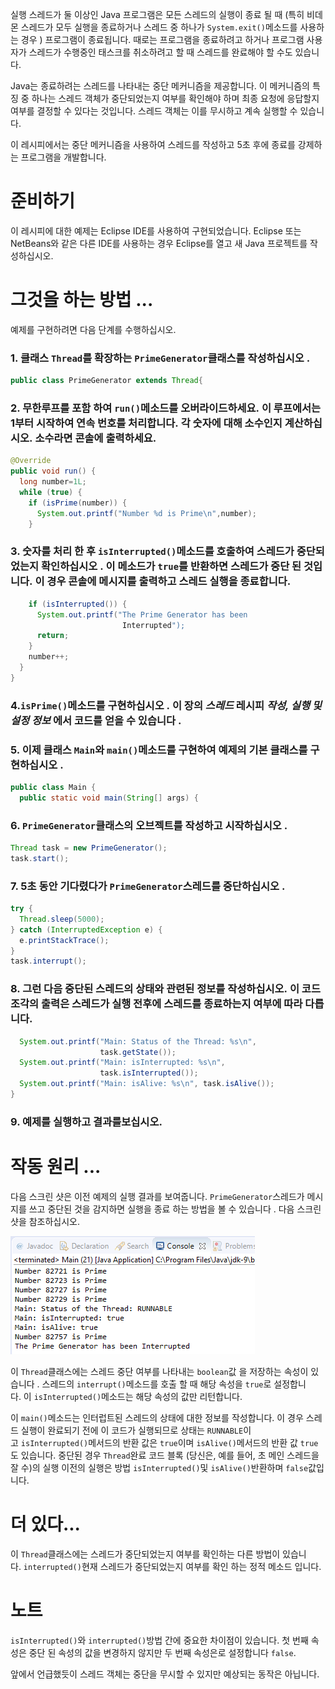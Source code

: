 실행 스레드가 둘 이상인 Java 프로그램은 모든 스레드의 실행이 종료 될 때 (특히 비데몬 스레드가 모두 실행을 종료하거나 스레드 중 하나가 `System.exit()`메소드를 사용하는 경우 ) 프로그램이 종료됩니다. 때로는 프로그램을 종료하려고 하거나 프로그램 사용자가 스레드가 수행중인 태스크를 취소하려고 할 때 스레드를 완료해야 할 수도 있습니다.

Java는 종료하려는 스레드를 나타내는 중단 메커니즘을 제공합니다. 이 메커니즘의 특징 중 하나는 스레드 객체가 중단되었는지 여부를 확인해야 하며 최종 요청에 응답할지 여부를 결정할 수 있다는 것입니다. 스레드 객체는 이를 무시하고 계속 실행할 수 있습니다.

이 레시피에서는 중단 메커니즘을 사용하여 스레드를 작성하고 5초 후에 종료를 강제하는 프로그램을 개발합니다.

# **준비하기**

이 레시피에 대한 예제는 Eclipse IDE를 사용하여 구현되었습니다. Eclipse 또는 NetBeans와 같은 다른 IDE를 사용하는 경우 Eclipse를 열고 새 Java 프로젝트를 작성하십시오.

# **그것을 하는 방법 ...**

예제를 구현하려면 다음 단계를 수행하십시오.

### 1. 클래스 `Thread`를 확장하는 `PrimeGenerator`클래스를 작성하십시오 .

```java
public class PrimeGenerator extends Thread{
```

### 2. 무한루프를 포함 하여 `run()`메소드를 오버라이드하세요. 이 루프에서는 1부터 시작하여 연속 번호를 처리합니다. 각 숫자에 대해 소수인지 계산하십시오. 소수라면 콘솔에 출력하세요.

```java
@Override 
public void run() { 
  long number=1L; 
  while (true) { 
    if (isPrime(number)) { 
      System.out.printf("Number %d is Prime\n",number); 
    }
```

### 3. 숫자를 처리 한 후 `isInterrupted()`메소드를 호출하여 스레드가 중단되었는지 확인하십시오 . 이 메소드가 `true`를 반환하면 스레드가 중단 된 것입니다. 이 경우 콘솔에 메시지를 출력하고 스레드 실행을 종료합니다.

```java
    if (isInterrupted()) { 
      System.out.printf("The Prime Generator has been
                         Interrupted"); 
      return; 
    } 
    number++; 
  } 
}
```

### 4.`isPrime()`메소드를 구현하십시오 . 이 장의 ***스레드*** 레시피 ***작성, 실행 및 설정 정보*** 에서 코드를 얻을 수 있습니다 .

### 5. 이제 클래스 `Main`와 `main()`메소드를 구현하여 예제의 기본 클래스를 구현하십시오 .

```java
public class Main { 
  public static void main(String[] args) {
```

### 6. `PrimeGenerator`클래스의 오브젝트를 작성하고 시작하십시오 .

```java
Thread task = new PrimeGenerator(); 
task.start();
```

### 7. 5초 동안 기다렸다가 `PrimeGenerator`스레드를 중단하십시오 .

```java
try { 
  Thread.sleep(5000); 
} catch (InterruptedException e) { 
  e.printStackTrace(); 
} 
task.interrupt();
```

### 8. 그런 다음 중단된 스레드의 상태와 관련된 정보를 작성하십시오. 이 코드 조각의 출력은 스레드가 실행 전후에 스레드를 종료하는지 여부에 따라 다릅니다.

```java
  System.out.printf("Main: Status of the Thread: %s\n",
                    task.getState()); 
  System.out.printf("Main: isInterrupted: %s\n",
                    task.isInterrupted()); 
  System.out.printf("Main: isAlive: %s\n", task.isAlive()); 
}
```

### 9. 예제를 실행하고 결과를보십시오.

# **작동 원리 ...**

다음 스크린 샷은 이전 예제의 실행 결과를 보여줍니다. `PrimeGenerator`스레드가 메시지를 쓰고 중단된 것을 감지하면 실행을 종료 하는 방법을 볼 수 있습니다 . 다음 스크린 샷을 참조하십시오.

![./img/1_4_1.png](./img/1_4_1.png)

이 `Thread`클래스에는 스레드 중단 여부를 나타내는 `boolean`값 을 저장하는 속성이 있습니다 . 스레드의 `interrupt()`메소드를 호출 할 때 해당 속성을 `true`로 설정합니다. 이 `isInterrupted()`메소드는 해당 속성의 값만 리턴합니다.

이 `main()`메소드는 인터럽트된 스레드의 상태에 대한 정보를 작성합니다. 이 경우 스레드 실행이 완료되기 전에 이 코드가 실행되므로 상태는 `RUNNABLE`이고 `isInterrupted()`메서드의 반환 값은 `true`이며 `isAlive()`메서드의 반환 값 `true`도 있습니다. 중단된 경우 `Thread`완료 코드 블록 (당신은, 예를 들어, 초 메인 스레드을 잘 수)의 실행 이전의 실행은 방법 `isInterrupted()`및 `isAlive()`반환하며 `false`값입니다.

# **더 있다...**

이 `Thread`클래스에는 스레드가 중단되었는지 여부를 확인하는 다른 방법이 있습니다. `interrupted()`현재 스레드가 중단되었는지 여부를 확인 하는 정적 메소드 입니다.

# 노트

`isInterrupted()`와 `interrupted()`방법 간에 중요한 차이점이 있습니다. 첫 번째 속성은 중단 된 속성의 값을 변경하지 않지만 두 번째 속성은로 설정합니다 `false`.

앞에서 언급했듯이 스레드 객체는 중단을 무시할 수 있지만 예상되는 동작은 아닙니다.